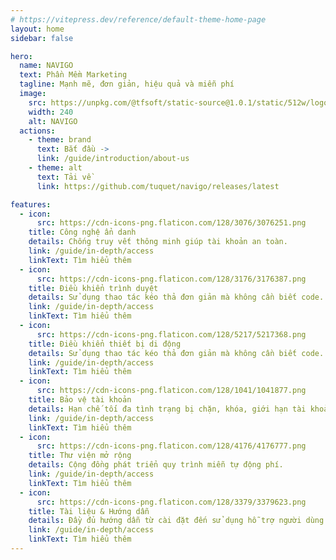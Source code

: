 ```yaml
---
# https://vitepress.dev/reference/default-theme-home-page
layout: home
sidebar: false

hero:
  name: NAVIGO
  text: Phần Mềm Marketing
  tagline: Mạnh mẽ, đơn giản, hiệu quả và miễn phí
  image:
    src: https://unpkg.com/@tfsoft/static-source@1.0.1/static/512w/logo-white.png
    width: 240
    alt: NAVIGO
  actions:
    - theme: brand
      text: Bắt đầu ->
      link: /guide/introduction/about-us
    - theme: alt
      text: Tải về
      link: https://github.com/tuquet/navigo/releases/latest

features:
  - icon:
      src: https://cdn-icons-png.flaticon.com/128/3076/3076251.png
    title: Công nghệ ẩn danh
    details: Chống truy vết thông minh giúp tài khoản an toàn.
    link: /guide/in-depth/access
    linkText: Tìm hiểu thêm
  - icon:
      src: https://cdn-icons-png.flaticon.com/128/3176/3176387.png
    title: Điều khiển trình duyệt
    details: Sử dụng thao tác kéo thả đơn giản mà không cần biết code.
    link: /guide/in-depth/access
    linkText: Tìm hiểu thêm
  - icon:
      src: https://cdn-icons-png.flaticon.com/128/5217/5217368.png
    title: Điều khiển thiết bị di động
    details: Sử dụng thao tác kéo thả đơn giản mà không cần biết code.
    link: /guide/in-depth/access
    linkText: Tìm hiểu thêm
  - icon:
      src: https://cdn-icons-png.flaticon.com/128/1041/1041877.png
    title: Bảo vệ tài khoản
    details: Hạn chế tối đa tình trạng bị chặn, khóa, giới hạn tài khoản với quy trình chuyên biệt.
    link: /guide/in-depth/access
    linkText: Tìm hiểu thêm
  - icon:
      src: https://cdn-icons-png.flaticon.com/128/4176/4176777.png
    title: Thư viện mở rộng
    details: Cộng đồng phát triển quy trình miễn tự động phí.
    link: /guide/in-depth/access
    linkText: Tìm hiểu thêm
  - icon:
      src: https://cdn-icons-png.flaticon.com/128/3379/3379623.png
    title: Tài liệu & Hướng dẫn
    details: Đầy đủ hướng dẫn từ cài đặt đến sử dụng hỗ trợ người dùng.
    link: /guide/in-depth/access
    linkText: Tìm hiểu thêm
---
```

